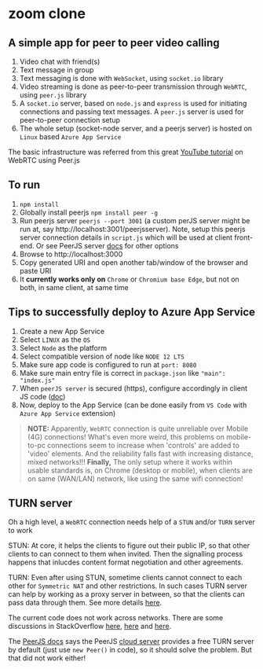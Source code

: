 # zoom clone

## A simple app for peer to peer video calling

1. Video chat with friend(s)
2. Text message in group
3. Text messaging is done with `WebSocket`, using `socket.io` library
4. Video streaming is done as peer-to-peer transmission through `WebRTC`, using `peer.js` library
5. A `socket.io` server, based on `node.js` and `express` is used for initiating connections and passing text messages. A `peer.js` server is used for peer-to-peer connection setup
6. The whole setup (socket-node server, and a peerjs server) is hosted on `Linux` based `Azure App Service`

The basic infrastructure was referred from this great [YouTube tutorial](https://www.youtube.com/watch?v=DvlyzDZDEq4) on WebRTC using Peer.js

## To run

1. `npm install`
2. Globally install peerjs `npm install peer -g`
3. Run peerjs server `peerjs --port 3001` (a custom perJS server might be run at, say http://localhost:3001/peerjsserver). Note, setup this peerjs server connection details in `script.js` which will be used at client front-end. Or see PeerJS server [docs](https://peerjs.com/docs.html#start) for other options
4. Browse to http://localhost:3000
5. Copy generated URI and open another tab/window of the browser and paste URI
6. It **currently works only on** `Chrome` or `Chromium base Edge`, but not on both, in same client, at same time

## Tips to successfully deploy to Azure App Service

1. Create a new App Service
2. Select `LINUX` as the `OS`
3. Select `Node` as the platform
4. Select compatible version of node like `NODE 12 LTS`
5. Make sure app code is configured to run at `port: 8080`
6. Make sure main entry file is correct in `package.json` like `"main": "index.js"`
7. When `peerJS server` is secured (https), configure accordingly in client JS code ([doc](https://peerjs.com/docs.html#start))
8. Now, deploy to the App Service (can be done easily from `VS Code` with `Azure App Service` extension)

> **NOTE:** Apparently, `WebRTC` connection is quite unreliable over Mobile (4G) connections! What's even more weird, this problems on mobile-to-pc connections seem to increase when 'controls' are added to 'video' elements. And the reliability falls fast with increasing distance, mixed networks!!! **Finally,** The only setup where it works within usable standards is, on Chrome (desktop or mobile), when clients are on same (WAN/LAN) network, like using the same wifi connection!

## TURN server

Oh a high level, a `WebRTC` connection needs help of a `STUN` and/or `TURN` server to work

STUN: At core, it helps the clients to figure out their public IP, so that other clients to can connect to them when invited. Then the signalling process happens that inlucdes content format negotiation and other agreements.

TURN: Even after using STUN, sometime clients cannot connect to each other for `Symmetric NAT` and other restrictions. In such cases TURN server can help by working as a proxy server in between, so that the clients can pass data through them. See more details [here](https://developer.mozilla.org/en-US/docs/Web/API/WebRTC_API).

The current code does not work across networks. There are some discussions in StackOverflow [here](https://stackoverflow.com/questions/43992334/why-my-webrtc-connection-works-only-at-local-network), [here](https://stackoverflow.com/questions/25546098/installing-a-turn-server-on-ubuntu-for-webrtc) and [here](https://stackoverflow.com/questions/22233980/implementing-our-own-stun-turn-server-for-webrtc-application/35452566#35452566).

The [PeerJS docs](https://peerjs.com/docs.html) says the PeerJS [cloud server](https://peerjs.com/) provides a free TURN server by default (just use `new Peer()` in code), so it should solve the problem. But that did not work either!